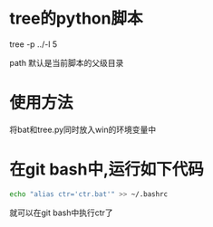 # tree的python脚本

tree -p ../-l 5

path 默认是当前脚本的父级目录

# 使用方法

将bat和tree.py同时放入win的环境变量中

# 在git bash中,运行如下代码
```bash
echo "alias ctr='ctr.bat'" >> ~/.bashrc
```
就可以在git bash中执行ctr了
